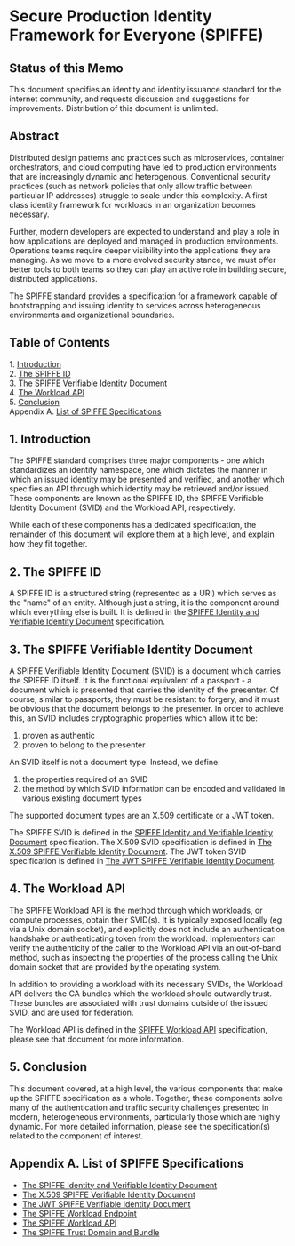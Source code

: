 # Secure Production Identity Framework for Everyone (SPIFFE)

## Status of this Memo
This document specifies an identity and identity issuance standard for the internet community, and requests discussion and suggestions for improvements. Distribution of this document is unlimited.

## Abstract
Distributed design patterns and practices such as microservices, container orchestrators, and cloud computing have led to production environments that are increasingly dynamic and heterogenous. Conventional security practices (such as network policies that only allow traffic between particular IP addresses) struggle to scale under this complexity. A first-class identity framework for workloads in an organization becomes necessary.

Further, modern developers are expected to understand and play a role in how applications are deployed and managed in production environments. Operations teams require deeper visibility into the applications they are managing. As we move to a more evolved security stance, we must offer better tools to both teams so they can play an active role in building secure, distributed applications.

The SPIFFE standard provides a specification for a framework capable of bootstrapping and issuing identity to services across heterogeneous environments and organizational boundaries.

## Table of Contents
1\. [Introduction](#1-introduction)  
2\. [The SPIFFE ID](#2-the-spiffe-id)  
3\. [The SPIFFE Verifiable Identity Document](#3-the-spiffe-verifiable-identity-document)  
4\. [The Workload API](#4-the-workload-api)  
5\. [Conclusion](#5-conclusion)  
Appendix A. [List of SPIFFE Specifications](#appendix-a-list-of-spiffe-specifications)  

## 1. Introduction
The SPIFFE standard comprises three major components - one which standardizes an identity namespace, one which dictates the manner in which an issued identity may be presented and verified, and another which specifies an API through which identity may be retrieved and/or issued. These components are known as the SPIFFE ID, the SPIFFE Verifiable Identity Document (SVID) and the Workload API, respectively.

While each of these components has a dedicated specification, the remainder of this document will explore them at a high level, and explain how they fit together.

## 2. The SPIFFE ID
A SPIFFE ID is a structured string (represented as a URI) which serves as the "name" of an entity. Although just a string, it is the component around which everything else is built. It is defined in the [SPIFFE Identity and Verifiable Identity Document](SPIFFE-ID.md) specification.

## 3. The SPIFFE Verifiable Identity Document
A SPIFFE Verifiable Identity Document (SVID) is a document which carries the SPIFFE ID itself. It is the functional equivalent of a passport - a document which is presented that carries the identity of the presenter. Of course, similar to passports, they must be resistant to forgery, and it must be obvious that the document belongs to the presenter. In order to achieve this, an SVID includes cryptographic properties which allow it to be:

  1) proven as authentic
  2) proven to belong to the presenter

An SVID itself is not a document type. Instead, we define:

  1) the properties required of an SVID
  2) the method by which SVID information can be encoded and validated in various existing document types

The supported document types are an X.509 certificate or a JWT token.

The SPIFFE SVID is defined in the [SPIFFE Identity and Verifiable Identity Document](SPIFFE-ID.md) specification. The X.509 SVID specification is defined in [The X.509 SPIFFE Verifiable Identity Document](X509-SVID.md). The JWT token SVID specification is defined in [The JWT SPIFFE Verifiable Identity Document](JWT-SVID.md).

## 4. The Workload API
The SPIFFE Workload API is the method through which workloads, or compute processes, obtain their SVID(s). It is typically exposed locally (eg. via a Unix domain socket), and explicitly does not include an authentication handshake or authenticating token from the workload. Implementors can verify the authenticity of the caller to the Workload API via an out-of-band method, such as inspecting the properties of the process calling the Unix domain socket that are provided by the operating system.

In addition to providing a workload with its necessary SVIDs, the Workload API delivers the CA bundles which the workload should outwardly trust. These bundles are associated with trust domains outside of the issued SVID, and are used for federation.

The Workload API is defined in the [SPIFFE Workload API](SPIFFE_Workload_API.md) specification, please see that document for more information.

## 5. Conclusion
This document covered, at a high level, the various components that make up the SPIFFE specification as a whole. Together, these components solve many of the authentication and traffic security challenges presented in modern, heterogeneous environments, particularly those which are highly dynamic. For more detailed information, please see the specification(s) related to the component of interest.

## Appendix A. List of SPIFFE Specifications
* [The SPIFFE Identity and Verifiable Identity Document](SPIFFE-ID.md)
* [The X.509 SPIFFE Verifiable Identity Document](X509-SVID.md)
* [The JWT SPIFFE Verifiable Identity Document](JWT-SVID.md)
* [The SPIFFE Workload Endpoint](SPIFFE_Workload_Endpoint.md)
* [The SPIFFE Workload API](SPIFFE_Workload_API.md)
* [The SPIFFE Trust Domain and Bundle](SPIFFE_Trust_Domain_and_Bundle.md)

